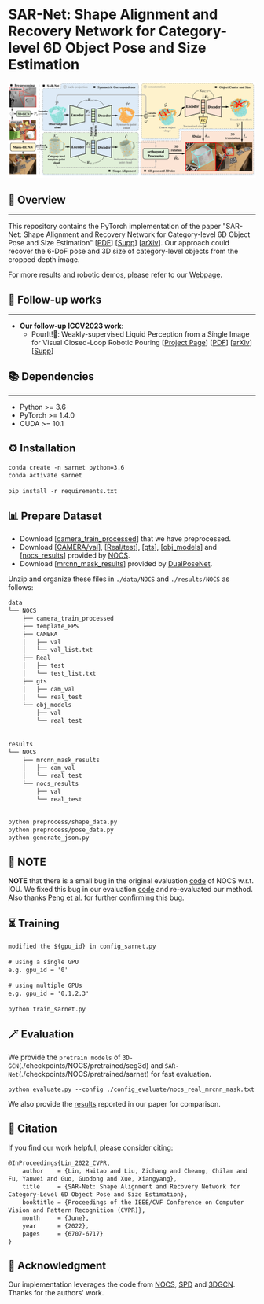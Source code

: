 # SAR-Net: Shape Alignment and Recovery Network for Category-level 6D Object Pose and Size Estimation

![architecture](assets/architecture.png)

## 📝 Overview

---
This repository contains the PyTorch implementation of the paper "SAR-Net: Shape Alignment and Recovery Network for Category-level 6D Object Pose and Size Estimation"
[[PDF](https://openaccess.thecvf.com/content/CVPR2022/papers/Lin_SAR-Net_Shape_Alignment_and_Recovery_Network_for_Category-Level_6D_Object_CVPR_2022_paper.pdf)]
[[Supp](https://openaccess.thecvf.com/content/CVPR2022/supplemental/Lin_SAR-Net_Shape_Alignment_CVPR_2022_supplemental.zip)]
[[arXiv](https://arxiv.org/pdf/2106.14193.pdf)].
Our approach could recover the 6-DoF pose and 3D size of category-level objects from the cropped depth image.

For more results and robotic demos, please refer to our [Webpage](https://hetolin.github.io/SAR-Net/).

## 💫 Follow-up works

---
- **Our follow-up ICCV2023 work**:
  - PourIt!🫗: Weakly-supervised Liquid Perception from a Single Image for Visual Closed-Loop Robotic Pouring [[Project Page](http://hetolin.github.io/PourIt)] [[PDF](https://arxiv.org/pdf/2307.11299.pdf)] [[arXiv](https://arxiv.org/pdf/2307.11299.pdf)] [[Supp]()]

[//]: # (<img src="./assets/architecture.png" alt="图片替换文本" height="18" />)



## 📚 Dependencies

---
* Python >= 3.6
* PyTorch >= 1.4.0
* CUDA >= 10.1


## ⚙️ Installation
```
conda create -n sarnet python=3.6
conda activate sarnet

pip install -r requirements.txt
```

## 📊 Prepare Dataset
* Download [[camera_train_processed](https://drive.google.com/file/d/1DzqX5OQIOo44viQepPXZfWUXmb1WLZhc/view?usp=share_link)]
  that we have preprocessed.
* Download [[CAMERA/val](http://download.cs.stanford.edu/orion/nocs/camera_val25K.zip)],
  [[Real/test](http://download.cs.stanford.edu/orion/nocs/real_test.zip)],
  [[gts](http://download.cs.stanford.edu/orion/nocs/gts.zip)], 
  [[obj_models](http://download.cs.stanford.edu/orion/nocs/obj_models.zip)] and 
  [[nocs_results](https://drive.google.com/file/d/1p72NdY4Bie_sra9U8zoUNI4fTrQZdbnc/view?usp=sharing)]
  provided by [NOCS](https://github.com/hughw19/NOCS_CVPR2019).
* Download [[mrcnn_mask_results](https://drive.google.com/file/d/1RwAbFWw2ITX9mXzLUEBjPy_g-MNdyHET/view)] provided by 
  [DualPoseNet](https://github.com/Gorilla-Lab-SCUT/DualPoseNet).


Unzip and organize these files in `./data/NOCS` and `./results/NOCS` as follows:
```
data
└── NOCS
    ├── camera_train_processed
    ├── template_FPS
    ├── CAMERA
    │   ├── val 
    │   └── val_list.txt
    ├── Real
    │   ├── test 
    │   └── test_list.txt
    ├── gts
    │   ├── cam_val
    │   └── real_test
    └── obj_models
        ├── val
        └── real_test
   

results
└── NOCS
    ├── mrcnn_mask_results
    │   ├── cam_val
    │   └── real_test
    └── nocs_results
        ├── val
        └── real_test
        
```

```
python preprocess/shape_data.py
python preprocess/pose_data.py
python generate_json.py
```

## 🌟 NOTE

**NOTE** that there is a small bug in the original evaluation [code](https://github.com/hughw19/NOCS_CVPR2019/blob/78a31c2026a954add1a2711286ff45ce1603b8ab/utils.py#L252) of NOCS w.r.t. IOU.
We fixed this bug in our evaluation [code](https://github.com/hetolin/SAR-Net/blob/bb208a5727089c9c9d0b0bd46bbbd1de3198df05/lib/utils_pose.py#L254) and re-evaluated our method.
Also thanks [Peng et al.](https://github.com/swords123/SSC-6D/blob/bb0dcd5e5b789ea2a80c6c3fa16ccc2bf0a445d1/eval/utils.py#L114) for further confirming this bug.


## ⏳ Training
```
modified the ${gpu_id} in config_sarnet.py

# using a single GPU
e.g. gpu_id = '0' 

# using multiple GPUs
e.g. gpu_id = '0,1,2,3'

python train_sarnet.py
```

## 🪄 Evaluation
We provide the `pretrain models` of `3D-GCN`(./checkpoints/NOCS/pretrained/seg3d) and 
`SAR-Net`(./checkpoints/NOCS/pretrained/sarnet) for fast evaluation.
```
python evaluate.py --config ./config_evaluate/nocs_real_mrcnn_mask.txt
```
We also provide the [results](https://drive.google.com/drive/folders/1dzfvO-HePuOpS6FlCTO0pn1nhTFTmlmW?usp=sharing) 
reported in our paper for comparison.
 
## 🔖 Citation
If you find our work helpful, please consider citing:
```
@InProceedings{Lin_2022_CVPR,
    author    = {Lin, Haitao and Liu, Zichang and Cheang, Chilam and Fu, Yanwei and Guo, Guodong and Xue, Xiangyang},
    title     = {SAR-Net: Shape Alignment and Recovery Network for Category-Level 6D Object Pose and Size Estimation},
    booktitle = {Proceedings of the IEEE/CVF Conference on Computer Vision and Pattern Recognition (CVPR)},
    month     = {June},
    year      = {2022},
    pages     = {6707-6717}
}
```

## 🌹 Acknowledgment
Our implementation leverages the code from [NOCS](https://github.com/hughw19/NOCS_CVPR2019), [SPD](https://github.com/mentian/object-deformnet/tree/master) and [3DGCN](https://github.com/zhihao-lin/3dgcn). Thanks for the authors' work.